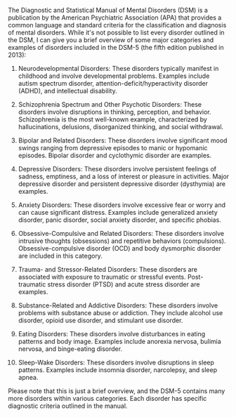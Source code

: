 The Diagnostic and Statistical Manual of Mental Disorders (DSM) is a
publication by the American Psychiatric Association (APA) that provides a
common language and standard criteria for the classification and diagnosis of
mental disorders. While it's not possible to list every disorder outlined in
the DSM, I can give you a brief overview of some major categories and examples
of disorders included in the DSM-5 (the fifth edition published in 2013):

1. Neurodevelopmental Disorders: These disorders typically manifest in
childhood and involve developmental problems. Examples include autism
spectrum disorder, attention-deficit/hyperactivity disorder (ADHD), and
intellectual disability.

2. Schizophrenia Spectrum and Other Psychotic Disorders: These disorders
involve disruptions in thinking, perception, and behavior. Schizophrenia
is the most well-known example, characterized by hallucinations, delusions,
disorganized thinking, and social withdrawal.

3. Bipolar and Related Disorders: These disorders involve significant mood
swings ranging from depressive episodes to manic or hypomanic episodes. Bipolar
disorder and cyclothymic disorder are examples.

4. Depressive Disorders: These disorders involve persistent feelings of
sadness, emptiness, and a loss of interest or pleasure in activities. Major
depressive disorder and persistent depressive disorder (dysthymia) are
examples.

5. Anxiety Disorders: These disorders involve excessive fear or worry and can
cause significant distress. Examples include generalized anxiety disorder,
panic disorder, social anxiety disorder, and specific phobias.

6. Obsessive-Compulsive and Related Disorders: These disorders
involve intrusive thoughts (obsessions) and repetitive behaviors
(compulsions). Obsessive-compulsive disorder (OCD) and body dysmorphic
disorder are included in this category.

7. Trauma- and Stressor-Related Disorders: These disorders are associated
with exposure to traumatic or stressful events. Post-traumatic stress disorder
(PTSD) and acute stress disorder are examples.

8. Substance-Related and Addictive Disorders: These disorders involve problems
with substance abuse or addiction. They include alcohol use disorder, opioid
use disorder, and stimulant use disorder.

9. Eating Disorders: These disorders involve disturbances in eating patterns
and body image. Examples include anorexia nervosa, bulimia nervosa, and
binge-eating disorder.

10. Sleep-Wake Disorders: These disorders involve disruptions in sleep
patterns. Examples include insomnia disorder, narcolepsy, and sleep apnea.

Please note that this is just a brief overview, and the DSM-5 contains
many more disorders within various categories. Each disorder has specific
diagnostic criteria outlined in the manual.

